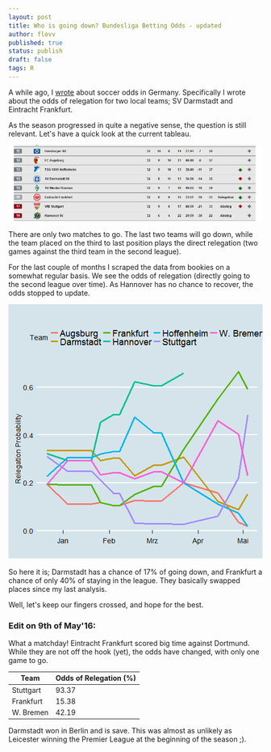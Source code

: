 ```yaml
---
layout: post
title: Who is going down? Bundesliga Betting Odds - updated
author: flovv
published: true
status: publish
draft: false
tags: R 
---
```

 
 

 
 
A while ago, I [wrote](http://flovv.github.io/Soccer-Odds/) about soccer odds in Germany. Specifically I wrote about the odds of relegation for two local teams; SV Darmstadt and Eintracht Frankfurt.
 
As the season progressed in quite a negative sense, the question is still relevant.
Let's have a quick look at the current tableau. 



![current tableau](/figures/tabelle.JPG)
 
There are only two matches to go. The last two teams will go down, while the team placed on the third to last position plays the direct relegation (two games against the third team in the second league).
 
For the last couple of months I scraped the data from bookies on a somewhat regular basis.
We see the odds of relegation (directly going to the second league over time). As Hannover has no chance to recover, the odds stopped to update.
 
![plot of chunk unnamed-chunk-2](/figures/post9/unnamed-chunk-2-1.png)
 
So here it is; Darmstadt has a chance of 17% of going down, and Frankfurt a chance of only 40% of staying in the league. They basically swapped places since my last analysis. 
 
Well, let's keep our fingers crossed, and hope for the best.

### Edit on 9th of May'16:
What a matchday! Eintracht Frankfurt scored big time against Dortmund. While they are not off the hook (yet), the odds have changed, with only one game to go.

| Team 	| Odds of Relegation (%) 	|
|-----------	|------------------------	|
| Stuttgart 	| 93.37 	|
| Frankfurt 	| 15.38 	|
| W. Bremen 	| 42.19 	|

Darmstadt won in Berlin and is save. This was almost as unlikely as Leicester winning the Premier League at the beginning of the season ;).



<script src="https://gist.github.com/flovv/461dc6a505b21eda10a9.js"></script>
